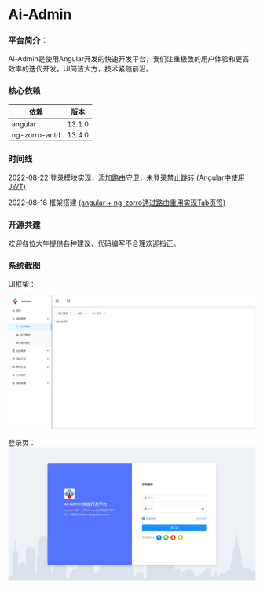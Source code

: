 # Ai-Admin

### 平台简介：
Ai-Admin是使用Angular开发的快速开发平台，我们注重极致的用户体验和更高效率的迭代开发，UI简洁大方，技术紧随前沿。

### 核心依赖

| 依赖                   | 版本         |
| ---------------------- |------------|
| angular            | 13.1.0      |
| ng-zorro-antd           | 13.4.0   |

### 时间线
2022-08-22 登录模块实现，添加路由守卫，未登录禁止跳转 [(Angular中使用JWT)](https://mp.weixin.qq.com/s?__biz=MzkxMjE3NzM2OQ==&mid=2247484059&idx=1&sn=58dc15ca9964897418ac3c784b6c805f&chksm=c111a32df6662a3b9af4402493759a556ccf53ea1ce867d3b83ca0c23c06feb957eaec0a27e3&token=827518209&lang=zh_CN#rd)


2022-08-16 框架搭建 [(angular + ng-zorro通过路由重用实现Tab页签)](https://mp.weixin.qq.com/s?__biz=MzkxMjE3NzM2OQ==&mid=2247484051&idx=1&sn=c538af5ccd9a68f494870252f3b1ae9f&chksm=c111a325f6662a33deffa34ee0f738b0ef6ea155f148182a31d2a5c24daeb7028c1a18fadad7&token=827518209&lang=zh_CN#rd)

### 开源共建
欢迎各位大牛提供各种建议，代码编写不合理欢迎指正。

### 系统截图
UI框架：

![layout](./screenshots/layout.jpg)

登录页：
![login](./screenshots/login.jpg)

